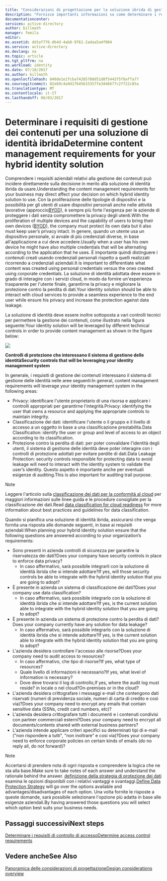 ```yaml
---
title: "Considerazioni di progettazione per la soluzione ibrida di gestione delle identità di Azure Active Directory: determinare i requisiti di gestione dei contenuti | Documentazione Microsoft"
description: "Fornisce importanti informazioni su come determinare i requisiti di gestione dei contenuti dell'azienda. In genere, quando un utente usa un dispositivo personale, si avvale di più credenziali diverse, in base all'applicazione a cui deve accedere. È importante quindi distinguere i contenuti creati usando credenziali personali rispetto a quelli realizzati ricorrendo a credenziali aziendali. La soluzione di identità adottata deve essere in grado di interagire con i servizi cloud, in modo da fornire un'esperienza trasparente per l'utente finale, garantirne la privacy e migliorare la protezione contro la perdita di dati."
documentationcenter: 
services: active-directory
author: billmath
manager: femila
editor: 
ms.assetid: dd1ef776-db4d-4ab8-9761-2adaa5a4f004
ms.service: active-directory
ms.devlang: na
ms.topic: article
ms.tgt_pltfrm: na
ms.workload: identity
ms.date: 07/18/2017
ms.author: billmath
ms.openlocfilehash: 840de1e1fcba74285788d51d8f544375f0affa77
ms.sourcegitcommit: 02e69c4a9d17645633357fe3d46677c2ff22c85a
ms.translationtype: MT
ms.contentlocale: it-IT
ms.lasthandoff: 08/03/2017
---
```

# <a name="determine-content-management-requirements-for-your-hybrid-identity-solution"></a><span data-ttu-id="e38a8-106">Determinare i requisiti di gestione dei contenuti per una soluzione di identità ibrida</span><span class="sxs-lookup"><span data-stu-id="e38a8-106">Determine content management requirements for your hybrid identity solution</span></span>
<span data-ttu-id="e38a8-107">Comprendere i requisiti aziendali relativi alla gestione dei contenuti può incidere direttamente sulla decisione in merito alla soluzione di identità ibrida da usare.</span><span class="sxs-lookup"><span data-stu-id="e38a8-107">Understanding the content management requirements for your business may direct affect your decision on which hybrid identity solution to use.</span></span> <span data-ttu-id="e38a8-108">Con la proliferazione delle tipologie di dispositivi e la possibilità per gli utenti di usare dispositivi personali anche nelle attività lavorative (approccio[BYOD](http://aka.ms/byodcg)), è sempre più forte l'esigenza per le aziende di proteggere i dati senza compromettere la privacy degli utenti.</span><span class="sxs-lookup"><span data-stu-id="e38a8-108">With the proliferation of multiple devices and the capability of users to bring their own devices ([BYOD](http://aka.ms/byodcg)), the company must protect its own data but it also must keep user’s privacy intact.</span></span> <span data-ttu-id="e38a8-109">In genere, quando un utente usa un dispositivo personale, si avvale di più credenziali diverse, in base all'applicazione a cui deve accedere.</span><span class="sxs-lookup"><span data-stu-id="e38a8-109">Usually when a user has his own device he might have also multiple credentials that will be alternating according to the application that he uses.</span></span> <span data-ttu-id="e38a8-110">È importante quindi distinguere i contenuti creati usando credenziali personali rispetto a quelli realizzati ricorrendo a credenziali aziendali.</span><span class="sxs-lookup"><span data-stu-id="e38a8-110">It is important to differentiate what content was created using personal credentials versus the ones created using corporate credentials.</span></span> <span data-ttu-id="e38a8-111">La soluzione di identità adottata deve essere in grado di interagire con i servizi cloud, in modo da fornire un'esperienza trasparente per l'utente finale, garantirne la privacy e migliorare la protezione contro la perdita di dati.</span><span class="sxs-lookup"><span data-stu-id="e38a8-111">Your identity solution should be able to interact with cloud services to provide a seamless experience to the end user while ensure his privacy and increase the protection against data leakage.</span></span> 

<span data-ttu-id="e38a8-112">La soluzione di identità deve essere inoltre sottoposta a vari controlli tecnici per permettere la gestione dei contenuti, come illustrato nella figura seguente:</span><span class="sxs-lookup"><span data-stu-id="e38a8-112">Your identity solution will be leveraged by different technical controls in order to provide content management as shown in the figure below:</span></span>

![](./media/hybrid-id-design-considerations/securitycontrols.png)

<span data-ttu-id="e38a8-113">**Controlli di protezione che interessano il sistema di gestione delle identità**</span><span class="sxs-lookup"><span data-stu-id="e38a8-113">**Security controls that will be leveraging your identity management system**</span></span>

<span data-ttu-id="e38a8-114">In generale, i requisiti di gestione dei contenuti interessano il sistema di gestione delle identità nelle aree seguenti:</span><span class="sxs-lookup"><span data-stu-id="e38a8-114">In general, content management requirements will leverage your identity management system in the following areas:</span></span>

* <span data-ttu-id="e38a8-115">Privacy: identificare l'utente proprietario di una risorsa e applicare i controlli appropriati per garantirne l'integrità.</span><span class="sxs-lookup"><span data-stu-id="e38a8-115">Privacy: identifying the user that owns a resource and applying the appropriate controls to maintain integrity.</span></span>
* <span data-ttu-id="e38a8-116">Classificazione dei dati: identificare l'utente o il gruppo e il livello di accesso a un oggetto in base a una classificazione prestabilita.</span><span class="sxs-lookup"><span data-stu-id="e38a8-116">Data Classification: identify the user or group and level of access to an object according to its classification.</span></span> 
* <span data-ttu-id="e38a8-117">Protezione contro la perdita di dati: per poter convalidare l'identità degli utenti, il sistema di gestione delle identità deve poter interagire con i controlli di protezione adottati per evitare perdite di dati.</span><span class="sxs-lookup"><span data-stu-id="e38a8-117">Data Leakage Protection: security controls responsible for protecting data to avoid leakage will need to interact with the identity system to validate the user’s identity.</span></span> <span data-ttu-id="e38a8-118">Questo aspetto è importante anche per eventuali esigenze di auditing.</span><span class="sxs-lookup"><span data-stu-id="e38a8-118">This is also important for auditing trail purpose.</span></span>

> [!NOTE]
> <span data-ttu-id="e38a8-119">Leggere l'articolo sulla [classificazione dei dati per la conformità al cloud](http://download.microsoft.com/download/0/A/3/0A3BE969-85C5-4DD2-83B6-366AA71D1FE3/Data-Classification-for-Cloud-Readiness.pdf) per maggiori informazioni sulle linee guida e le procedure consigliate per la classificazione dei dati.</span><span class="sxs-lookup"><span data-stu-id="e38a8-119">Read [data classification for cloud readiness](http://download.microsoft.com/download/0/A/3/0A3BE969-85C5-4DD2-83B6-366AA71D1FE3/Data-Classification-for-Cloud-Readiness.pdf) for more information about best practices and guidelines for data classification.</span></span>
> 
> 

<span data-ttu-id="e38a8-120">Quando si pianifica una soluzione di identità ibrida, assicurarsi che venga fornita una risposta alle domande seguenti, in base ai requisiti aziendali:</span><span class="sxs-lookup"><span data-stu-id="e38a8-120">When planning your hybrid identity solution ensure that the following questions are answered according to your organization’s requirements:</span></span>

* <span data-ttu-id="e38a8-121">Sono presenti in azienda controlli di sicurezza per garantire la riservatezza dei dati?</span><span class="sxs-lookup"><span data-stu-id="e38a8-121">Does your company have security controls in place to enforce data privacy?</span></span>
  * <span data-ttu-id="e38a8-122">In caso affermativo, sarà possibile integrarli con la soluzione di identità ibrida che si intende adottare?</span><span class="sxs-lookup"><span data-stu-id="e38a8-122">If yes, will those security controls be able to integrate with the hybrid identity solution that you are going to adopt?</span></span>
* <span data-ttu-id="e38a8-123">È presente in azienda un sistema di classificazione dei dati?</span><span class="sxs-lookup"><span data-stu-id="e38a8-123">Does your company use data classification?</span></span>
  * <span data-ttu-id="e38a8-124">In caso affermativo, sarà possibile integrarlo con la soluzione di identità ibrida che si intende adottare?</span><span class="sxs-lookup"><span data-stu-id="e38a8-124">If yes, is the current solution able to integrate with the hybrid identity solution that you are going to adopt?</span></span>
* <span data-ttu-id="e38a8-125">È presente in azienda un sistema di protezione contro la perdita di dati?</span><span class="sxs-lookup"><span data-stu-id="e38a8-125">Does your company currently have any solution for data leakage?</span></span> 
  * <span data-ttu-id="e38a8-126">In caso affermativo, sarà possibile integrarlo con la soluzione di identità ibrida che si intende adottare?</span><span class="sxs-lookup"><span data-stu-id="e38a8-126">If yes, is the current solution able to integrate with the hybrid identity solution that you are going to adopt?</span></span>
* <span data-ttu-id="e38a8-127">L'azienda desidera controllare l'accesso alle risorse?</span><span class="sxs-lookup"><span data-stu-id="e38a8-127">Does your company need to audit access to resources?</span></span>
  * <span data-ttu-id="e38a8-128">In caso affermativo, che tipo di risorse?</span><span class="sxs-lookup"><span data-stu-id="e38a8-128">If yes, what type of resources?</span></span>
  * <span data-ttu-id="e38a8-129">Quale livello di informazioni è necessario?</span><span class="sxs-lookup"><span data-stu-id="e38a8-129">If yes, what level of information is necessary?</span></span>
  * <span data-ttu-id="e38a8-130">Dove deve trovarsi il log di controllo,</span><span class="sxs-lookup"><span data-stu-id="e38a8-130">If yes, where the audit log must reside?</span></span> <span data-ttu-id="e38a8-131">in locale o nel cloud?</span><span class="sxs-lookup"><span data-stu-id="e38a8-131">On-premises or in the cloud?</span></span>
* <span data-ttu-id="e38a8-132">L'azienda desidera crittografare i messaggi e-mail che contengono dati riservati (numeri di previdenza sociale, numeri di carta di credito e così via)?</span><span class="sxs-lookup"><span data-stu-id="e38a8-132">Does your company need to encrypt any emails that contain sensitive data (SSNs, credit card numbers, etc)?</span></span>
* <span data-ttu-id="e38a8-133">L'azienda desidera crittografare tutti i documenti e i contenuti condivisi con partner commerciali esterni?</span><span class="sxs-lookup"><span data-stu-id="e38a8-133">Does your company need to encrypt all documents/contents shared with external business partners?</span></span>
* <span data-ttu-id="e38a8-134">L'azienda intende applicare criteri specifici su determinati tipi di e-mail ("non rispondere a tutti", "non inoltrare" e così via)?</span><span class="sxs-lookup"><span data-stu-id="e38a8-134">Does your company need to enforce corporate policies on certain kinds of emails (do no reply all, do not forward)?</span></span>

> [!NOTE]
> <span data-ttu-id="e38a8-135">Accertarsi di prendere nota di ogni risposta e comprendere la logica che ne sta alla base.</span><span class="sxs-lookup"><span data-stu-id="e38a8-135">Make sure to take notes of each answer and understand the rationale behind the answer.</span></span> <span data-ttu-id="e38a8-136">[definizione della strategia di protezione dei dati](active-directory-hybrid-identity-design-considerations-data-protection-strategy.md) esamina le opzioni disponibili con i relativi vantaggi e svantaggi.</span><span class="sxs-lookup"><span data-stu-id="e38a8-136">[Define Data Protection Strategy](active-directory-hybrid-identity-design-considerations-data-protection-strategy.md) will go over the options available and advantages/disadvantages of each option.</span></span>  <span data-ttu-id="e38a8-137">Una volta fornite le risposte a queste domande, sarà possibile selezionare l'opzione più adatta in base alle esigenze aziendali.</span><span class="sxs-lookup"><span data-stu-id="e38a8-137">By having answered those questions you will select which option best suits your business needs.</span></span>
> 
> 

## <a name="next-steps"></a><span data-ttu-id="e38a8-138">Passaggi successivi</span><span class="sxs-lookup"><span data-stu-id="e38a8-138">Next steps</span></span>
[<span data-ttu-id="e38a8-139">Determinare i requisiti di controllo di accesso</span><span class="sxs-lookup"><span data-stu-id="e38a8-139">Determine access control requirements</span></span>](active-directory-hybrid-identity-design-considerations-accesscontrol-requirements.md)

## <a name="see-also"></a><span data-ttu-id="e38a8-140">Vedere anche</span><span class="sxs-lookup"><span data-stu-id="e38a8-140">See Also</span></span>
[<span data-ttu-id="e38a8-141">Panoramica delle considerazioni di progettazione</span><span class="sxs-lookup"><span data-stu-id="e38a8-141">Design considerations overview</span></span>](active-directory-hybrid-identity-design-considerations-overview.md)

